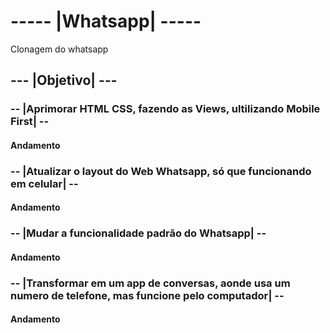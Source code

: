 # ----- |Whatsapp| -----
 Clonagem do whatsapp

 ## --- |Objetivo| ---

  ### -- |Aprimorar HTML CSS, fazendo as Views, ultilizando Mobile First| --
   #### Andamento

  ### -- |Atualizar o layout do Web Whatsapp, só que funcionando em celular| --
   #### Andamento

  ### -- |Mudar a funcionalidade padrão do Whatsapp| --
   #### Andamento

  ### -- |Transformar em um app de conversas, aonde usa um numero de telefone, mas funcione pelo computador| --
   #### Andamento
